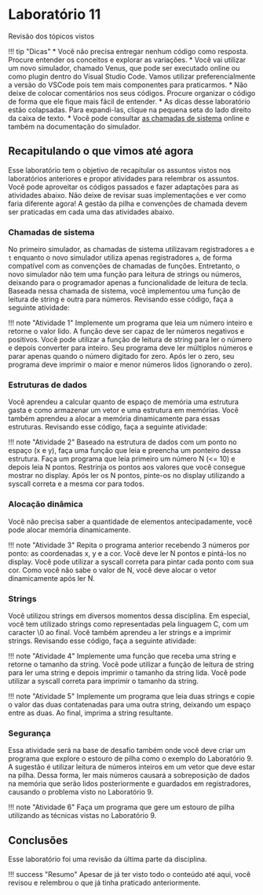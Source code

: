 # Laboratório 11

Revisão dos tópicos vistos

!!! tip "Dicas"
    * Você não precisa entregar nenhum código como resposta. Procure entender os conceitos e explorar as variações.
    * Você vai utilizar um novo simulador, chamado Venus, que pode ser executado online ou como plugin dentro do Visual Studio Code. Vamos utilizar preferencialmente a versão do VSCode pois tem mais componentes para praticarmos.
    * Não deixe de colocar comentários nos seus códigos. Procure organizar o código de forma que ele fique mais fácil de entender.
    * As dicas desse laboratório estão colapsadas. Para expandi-las, clique na pequena seta do lado direito da caixa de texto.
    * Você pode consultar [as chamadas de sistema](https://github.com/61c-teach/venus/wiki/Environmental-Calls) online e também na documentação do simulador.

## Recapitulando o que vimos até agora

Esse laboratório tem o objetivo de recapitular os assuntos vistos nos laboratórios anteriores e propor atividades para relembrar os assuntos. Você pode aproveitar os códigos passados e fazer adaptações para as atividades abaixo. Não deixe de revisar suas implementações e ver como faria diferente agora! A gestão da pilha e convenções de chamada devem ser praticadas em cada uma das atividades abaixo.

### Chamadas de sistema

No primeiro simulador, as chamadas de sistema utilizavam registradores ```a``` e ```t``` enquanto o novo simulador utiliza apenas registradores ```a```, de forma compatível com as convenções de chamadas de funções. Entretanto, o novo simulador não tem uma função para leitura de strings ou números, deixando para o programador apenas a funcionalidade de leitura de tecla. Baseada nessa chamada de sistema, você implementou uma função de leitura de string e outra para números. Revisando esse código, faça a seguinte atividade:

!!! note "Atividade 1"
    Implemente um programa que leia um número inteiro e retorne o valor lido. A função deve ser capaz de ler números negativos e positivos. Você pode utilizar a função de leitura de string para ler o número e depois converter para inteiro. Seu programa deve ler múltiplos números e parar apenas quando o número digitado for zero. Após ler o zero, seu programa deve imprimir o maior e menor números lidos (ignorando o zero).

### Estruturas de dados

Você aprendeu a calcular quanto de espaço de memória uma estrutura gasta e como armazenar um vetor e uma estrutura em memórias. Você também aprendeu a alocar a memória dinamicamente para essas estruturas. Revisando esse código, faça a seguinte atividade:

!!! note "Atividade 2"
    Baseado na estrutura de dados com um ponto no espaço (x e y), faça uma função que leia e preencha um ponteiro dessa estrutura. Faça um programa que leia primeiro um número N (<= 10) e depois leia N pontos. Restrinja os pontos aos valores que você consegue mostrar no display. Após ler os N pontos, pinte-os no display utilizando a syscall correta e a mesma cor para todos.

### Alocação dinâmica

Vocẽ não precisa saber a quantidade de elementos antecipadamente, você pode alocar memória dinamicamente. 

!!! note "Atividade 3"
    Repita o programa anterior recebendo 3 números por ponto: as coordenadas x, y e a cor. Você deve ler N pontos e pintá-los no display. Você pode utilizar a syscall correta para pintar cada ponto com sua cor. Como você não sabe o valor de N, você deve alocar o vetor dinamicamente após ler N.

### Strings

Você utilizou strings em diversos momentos dessa disciplina. Em especial, você tem utilizado strings como representadas pela linguagem C, com um caracter \0 ao final. Você também aprendeu a ler strings e a imprimir strings. Revisando esse código, faça a seguinte atividade:

!!! note "Atividade 4"
    Implemente uma função que receba uma string e retorne o tamanho da string. Você pode utilizar a função de leitura de string para ler uma string e depois imprimir o tamanho da string lida. Você pode utilizar a syscall correta para imprimir o tamanho da string.

!!! note "Atividade 5"
    Implemente um programa que leia duas strings e copie o valor das duas contatenadas para uma outra string, deixando um espaço entre as duas. Ao final, imprima a string resultante.

### Segurança

Essa atividade será na base de desafio também onde você deve criar um programa que explore o estouro de pilha como o exemplo do Laboratório 9. A sugestão é utilizar leitura de números inteiros em um vetor que deve estar na pilha. Dessa forma, ler mais números causará a sobreposição de dados na memória que serão lidos posteriormente e guardados em registradores, causando o problema visto no Laboratório 9.

!!! note "Atividade 6"
    Faça um programa que gere um estouro de pilha utilizando as técnicas vistas no Laboratório 9.

## Conclusões

Esse laboratório foi uma revisão da última parte da disciplina.

!!! success "Resumo"
    Apesar de já ter visto todo o conteúdo até aqui, você revisou e relembrou o que já tinha praticado anteriormente.